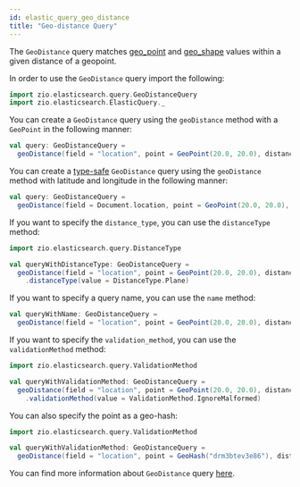 ```yaml
---
id: elastic_query_geo_distance
title: "Geo-distance Query"
---
```


The `GeoDistance` query matches [geo_point](https://www.elastic.co/guide/en/elasticsearch/reference/7.17/geo-point.html) and [geo_shape](https://www.elastic.co/guide/en/elasticsearch/reference/7.17/geo-shape.html) values within a given distance of a geopoint.

In order to use the `GeoDistance` query import the following:
```scala
import zio.elasticsearch.query.GeoDistanceQuery
import zio.elasticsearch.ElasticQuery._
```

You can create a `GeoDistance` query using the `geoDistance` method with a `GeoPoint` in the following manner:
```scala
val query: GeoDistanceQuery =
  geoDistance(field = "location", point = GeoPoint(20.0, 20.0), distance = Distance(200, Kilometers))
```

You can create a [type-safe](https://lambdaworks.github.io/zio-elasticsearch/overview/overview_zio_prelude_schema) `GeoDistance` query using the `geoDistance` method with latitude and longitude in the following manner:
```scala
val query: GeoDistanceQuery =
  geoDistance(field = Document.location, point = GeoPoint(20.0, 20.0), distance = Distance(200, Kilometers))
```

If you want to specify the `distance_type`, you can use the `distanceType` method:
```scala
import zio.elasticsearch.query.DistanceType

val queryWithDistanceType: GeoDistanceQuery = 
  geoDistance(field = "location", point = GeoPoint(20.0, 20.0), distance = Distance(200, Kilometers))
    .distanceType(value = DistanceType.Plane)
```

If you want to specify a query name, you can use the `name` method:
```scala
val queryWithName: GeoDistanceQuery =
  geoDistance(field = "location", point = GeoPoint(20.0, 20.0), distance = Distance(200, Kilometers)).name("name")
```

If you want to specify the `validation_method`, you can use the `validationMethod` method:
```scala
import zio.elasticsearch.query.ValidationMethod

val queryWithValidationMethod: GeoDistanceQuery =
  geoDistance(field = "location", point = GeoPoint(20.0, 20.0), distance = Distance(200, Kilometers))
    .validationMethod(value = ValidationMethod.IgnoreMalformed)
```

You can also specify the point as a geo-hash:
```scala
import zio.elasticsearch.query.ValidationMethod

val queryWithValidationMethod: GeoDistanceQuery =
  geoDistance(field = "location", point = GeoHash("drm3btev3e86"), distance = Distance(200, Kilometers))
```

You can find more information about `GeoDistance` query [here](https://www.elastic.co/guide/en/elasticsearch/reference/7.17/query-dsl-geo-distance-query.html#query-dsl-geo-distance-query).
